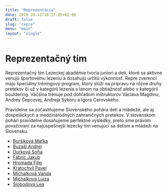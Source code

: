 ```yaml
---
title: "Reprezentácia"
date: 2018-10-11T18:17:05+02:00
draft: false
slug: "repre"
menu: "main"
layout: "single"
---
```


# Reprezentačný tím

Reprezentačný tím Lezeckej akadémie tvoria juniori a deti, ktoré sa aktívne venujú športovému lezeniu a dosahujú určitú výkonnosť. Repre zverenci majú špeciálny tréningový program, ktorý slúži na prípravu na rôzne druhy pretekov či už v kategórii lezenia s lanom na obtiažnosť alebo v kategórii bouldering. Väčšina trénuje pod dohľadom inštruktorov Václava Magdinu, Andrey Čepcovej, Andreja Sýkoru a Igora Cerovského.

Pravidelne sa zúčastňujeme Slovenského pohára detí a mládeže, ale aj dospeláckych a medzinárodných zahraničných pretekov. V slovenskom pohári pravidelne dosahujeme perfektné výsledky, preto sme právom považovaní za najúspešnejší lezecký tím venujúci sa deťom a mládeži na Slovensku.

* [Buršíková Maťka](/sk/repre/bursikova)
* [Buzaši Andrej](/sk/repre/buzasi)
* [Durková Sofia](/sk/repre/durkova)
* [Fábric Jakub](/sk/repre/fabric)
* [Hromada Filip](/sk/repre/hromada)
* [Kratochvíl Pavel](/sk/repre/kratochvil)
* [Michalková Vanda](/sk/repre/michalkova_vanda)
* [Michalková Lujza](/sk/repre/michalkova_lujza)
* [Slobodová Lea](/sk/repre/slobodova)